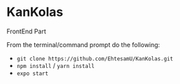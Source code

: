 # KanKolas
FrontEnd Part

From the terminal/command prompt do the following:
* `git clone https://github.com/EhtesamU/KanKolas.git`
* `npm install` /  `yarn install`
* `expo start`
